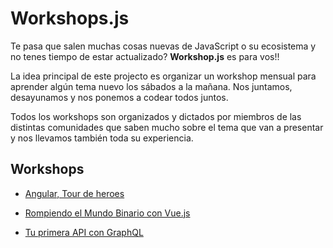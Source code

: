 # Workshops.js

Te pasa que salen muchas cosas nuevas de JavaScript o su ecosistema y no tenes tiempo de estar actualizado? **Workshop.js** es para vos!!

La idea principal de este projecto es organizar un workshop mensual para aprender algún tema nuevo los sábados a la mañana. Nos juntamos, desayunamos y nos ponemos a codear todos juntos. 

Todos los workshops son organizados y dictados por miembros de las distintas comunidades que saben mucho sobre el tema que van a presentar y nos llevamos también toda su experiencia.

## Workshops

* [Angular, Tour de heroes](https://github.com/jorgeucano/tour-of-heroes-with-cli-es)
* [Rompiendo el Mundo Binario con Vue.js](https://github.com/ianaya89/workshop-vuejs)

* [Tu primera API con GraphQL](https://github.com/jfresco/graphql-workshop-es)